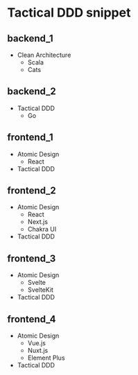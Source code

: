 # Tactical DDD snippet

## backend_1

- Clean Architecture
  - Scala
  - Cats

## backend_2

- Tactical DDD
  - Go

## frontend_1

- Atomic Design
  - React
- Tactical DDD

## frontend_2

- Atomic Design
  - React
  - Next.js
  - Chakra UI
- Tactical DDD

## frontend_3

- Atomic Design
  - Svelte
  - SvelteKit
- Tactical DDD

## frontend_4

- Atomic Design
  - Vue.js
  - Nuxt.js
  - Element Plus
- Tactical DDD
